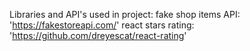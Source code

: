 Libraries and API's used in project:
fake shop items API: 'https://fakestoreapi.com/'
react stars rating: 'https://github.com/dreyescat/react-rating'
